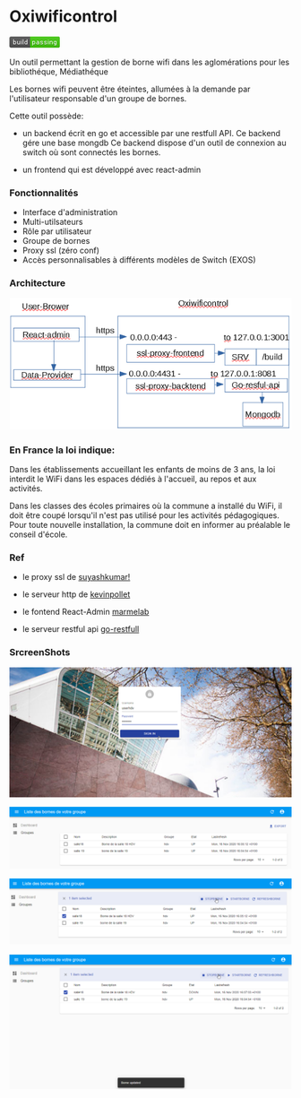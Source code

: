 Oxiwificontrol
==============
[![Build Status](https://github.com/alpern95/oxiwificontrol-lab/blob/master/build-status.png)](https://github.com/alpern95/oxiwificontrol-lab)

Un outil permettant la gestion de borne wifi dans les aglomérations pour les bibliothéque, Médiathéque

Les bornes wifi peuvent être éteintes, allumées à la demande par l'utilisateur responsable d'un groupe de bornes.

Cette outil possède:
 
* un backend écrit en go et accessible par une restfull API.
  Ce backend gére une base mongdb
  Ce backend dispose d'un outil de connexion au switch où sont connectés les bornes.

* un frontend qui est développé avec  react-admin 

### Fonctionnalités
  
- Interface d'administration
- Multi-utilsateurs
- Rôle par utilisateur
- Groupe de bornes 
- Proxy ssl (zéro conf)
- Accès personnalisables à différents modèles de Switch (EXOS)

### Architecture
![Architecture](https://github.com/alpern95/oxiwificontrol-lab/blob/master/archi.png)

 
### En France la loi indique:

Dans les établissements accueillant les enfants de moins de 3 ans, la loi interdit le WiFi dans les espaces dédiés à l'accueil, au repos et aux activités.

Dans les classes des écoles primaires où la commune a installé du WiFi, il doit être coupé lorsqu'il n'est pas utilisé pour les activités pédagogiques. Pour toute nouvelle installation, la commune doit en informer au préalable le conseil d'école.

### Ref
- le proxy ssl de [suyashkumar!](https://github.com/suyashkumar/ssl-proxy)

- le serveur http de [kevinpollet](https://github.com/kevinpollet/srv/)

- le fontend React-Admin [marmelab](https://github.com/marmelab/react-admin)

- le serveur restful api [go-restfull](github.com/emicklei/go-restful)

### SrcreenShots

![login form](https://github.com/alpern95/oxiwificontrol-lab/blob/master/image1.png)


![liste_bornes](https://github.com/alpern95/oxiwificontrol-lab/blob/master/image2.png)


![stop_bornes](https://github.com/alpern95/oxiwificontrol-lab/blob/master/image3.png)


![stop_bornes_1](https://github.com/alpern95/oxiwificontrol-lab/blob/master/image4.png)
